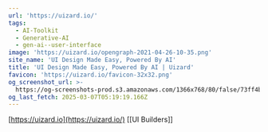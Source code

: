 ```yaml
---
url: 'https://uizard.io/'
tags:
  - AI-Toolkit
  - Generative-AI
  - gen-ai--user-interface
image: 'https://uizard.io/opengraph-2021-04-26-10-35.png'
site_name: 'UI Design Made Easy, Powered By AI'
title: 'UI Design Made Easy, Powered By AI | Uizard'
favicon: 'https://uizard.io/favicon-32x32.png'
og_screenshot_url: >-
  https://og-screenshots-prod.s3.amazonaws.com/1366x768/80/false/73ff4b4be188cbcddb89a513de0a5cf8533865b0677c6196abee2c2bfc93c346.jpeg
og_last_fetch: 2025-03-07T05:19:19.166Z
---
```

[https://uizard.io](https://uizard.io/)
[[UI Builders]]
